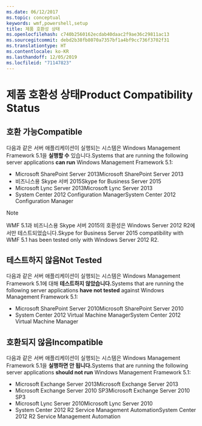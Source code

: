 ```yaml
---
ms.date: 06/12/2017
ms.topic: conceptual
keywords: wmf,powershell,setup
title: 제품 호환성 상태
ms.openlocfilehash: c740b2560162ecdab40daac2f9ae36c29811ac13
ms.sourcegitcommit: debd2b38fb8070a7357bf1a4bf9cc736f3702f31
ms.translationtype: HT
ms.contentlocale: ko-KR
ms.lasthandoff: 12/05/2019
ms.locfileid: "71147823"
---
```

# <a name="product-compatibility-status"></a><span data-ttu-id="a9b47-103">제품 호환성 상태</span><span class="sxs-lookup"><span data-stu-id="a9b47-103">Product Compatibility Status</span></span>

## <a name="compatible"></a><span data-ttu-id="a9b47-104">호환 가능</span><span class="sxs-lookup"><span data-stu-id="a9b47-104">Compatible</span></span>

<span data-ttu-id="a9b47-105">다음과 같은 서버 애플리케이션이 실행되는 시스템은 Windows Management Framework 5.1을 **실행할 수** 있습니다.</span><span class="sxs-lookup"><span data-stu-id="a9b47-105">Systems that are running the following server applications **can run** Windows Management Framework 5.1:</span></span>

- <span data-ttu-id="a9b47-106">Microsoft SharePoint Server 2013</span><span class="sxs-lookup"><span data-stu-id="a9b47-106">Microsoft SharePoint Server 2013</span></span>
- <span data-ttu-id="a9b47-107">비즈니스용 Skype 서버 2015</span><span class="sxs-lookup"><span data-stu-id="a9b47-107">Skype for Business Server 2015</span></span>
- <span data-ttu-id="a9b47-108">Microsoft Lync Server 2013</span><span class="sxs-lookup"><span data-stu-id="a9b47-108">Microsoft Lync Server 2013</span></span>
- <span data-ttu-id="a9b47-109">System Center 2012 Configuration Manager</span><span class="sxs-lookup"><span data-stu-id="a9b47-109">System Center 2012 Configuration Manager</span></span>

> [!NOTE]
> <span data-ttu-id="a9b47-110">WMF 5.1과 비즈니스용 Skype 서버 2015의 호환성은 Windows Server 2012 R2에서만 테스트되었습니다.</span><span class="sxs-lookup"><span data-stu-id="a9b47-110">Skype for Business Server 2015 compatibility with WMF 5.1 has been tested only with Windows Server 2012 R2.</span></span>

## <a name="not-tested"></a><span data-ttu-id="a9b47-111">테스트하지 않음</span><span class="sxs-lookup"><span data-stu-id="a9b47-111">Not Tested</span></span>

<span data-ttu-id="a9b47-112">다음과 같은 서버 애플리케이션이 실행되는 시스템은 Windows Management Framework 5.1에 대해 **테스트하지 않았습니다.**</span><span class="sxs-lookup"><span data-stu-id="a9b47-112">Systems that are running the following server applications **have not tested** against Windows Management Framework 5.1:</span></span>

- <span data-ttu-id="a9b47-113">Microsoft SharePoint Server 2010</span><span class="sxs-lookup"><span data-stu-id="a9b47-113">Microsoft SharePoint Server 2010</span></span>
- <span data-ttu-id="a9b47-114">System Center 2012 Virtual Machine Manager</span><span class="sxs-lookup"><span data-stu-id="a9b47-114">System Center 2012 Virtual Machine Manager</span></span>

## <a name="incompatible"></a><span data-ttu-id="a9b47-115">호환되지 않음</span><span class="sxs-lookup"><span data-stu-id="a9b47-115">Incompatible</span></span>

<span data-ttu-id="a9b47-116">다음과 같은 서버 애플리케이션이 실행되는 시스템은 Windows Management Framework 5.1을 **실행하면 안 됩니다.**</span><span class="sxs-lookup"><span data-stu-id="a9b47-116">Systems that are running the following server applications **should not run** Windows Management Framework 5.1:</span></span>

- <span data-ttu-id="a9b47-117">Microsoft Exchange Server 2013</span><span class="sxs-lookup"><span data-stu-id="a9b47-117">Microsoft Exchange Server 2013</span></span>
- <span data-ttu-id="a9b47-118">Microsoft Exchange Server 2010 SP3</span><span class="sxs-lookup"><span data-stu-id="a9b47-118">Microsoft Exchange Server 2010 SP3</span></span>
- <span data-ttu-id="a9b47-119">Microsoft Lync Server 2010</span><span class="sxs-lookup"><span data-stu-id="a9b47-119">Microsoft Lync Server 2010</span></span>
- <span data-ttu-id="a9b47-120">System Center 2012 R2 Service Management Automation</span><span class="sxs-lookup"><span data-stu-id="a9b47-120">System Center 2012 R2 Service Management Automation</span></span>
